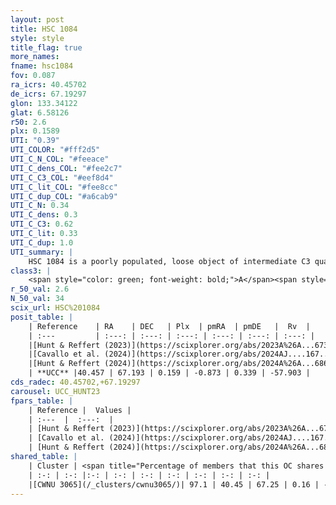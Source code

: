 ```yaml
---
layout: post
title: HSC 1084
style: style
title_flag: true
more_names: 
fname: hsc1084
fov: 0.087
ra_icrs: 40.45702
de_icrs: 67.19297
glon: 133.34122
glat: 6.58126
r50: 2.6
plx: 0.1589
UTI: "0.39"
UTI_COLOR: "#fff2d5"
UTI_C_N_COL: "#feeace"
UTI_C_dens_COL: "#fee2c7"
UTI_C_C3_COL: "#eef8d4"
UTI_C_lit_COL: "#fee8cc"
UTI_C_dup_COL: "#a6cab9"
UTI_C_N: 0.34
UTI_C_dens: 0.3
UTI_C_C3: 0.62
UTI_C_lit: 0.33
UTI_C_dup: 1.0
UTI_summary: |
    HSC 1084 is a poorly populated, loose object of intermediate C3 quality. It was recently reported in the literature. This object shares a large percentage of members with a later reported entry.
class3: |
    <span style="color: green; font-weight: bold;">A</span><span style="color: red; font-weight: bold;">C</span>
r_50_val: 2.6
N_50_val: 34
scix_url: HSC%201084
posit_table: |
    | Reference    | RA    | DEC   | Plx  | pmRA  | pmDE   |  Rv  |
    | :---         | :---: | :---: | :---: | :---: | :---: | :---: |
    |[Hunt & Reffert (2023)](https://scixplorer.org/abs/2023A%26A...673A.114H) | 40.449 | 67.18 | 0.157 | -0.849 | 0.336 | -57.617 |
    |[Cavallo et al. (2024)](https://scixplorer.org/abs/2024AJ....167...12C) | 40.437 | 67.261 | 0.165 | -- | -- | -- |
    |[Hunt & Reffert (2024)](https://scixplorer.org/abs/2024A%26A...686A..42H) | 40.449 | 67.18 | 0.157 | -0.849 | 0.336 | -57.617 |
    | **UCC** |40.457 | 67.193 | 0.159 | -0.873 | 0.339 | -57.903 | 
cds_radec: 40.45702,+67.19297
carousel: UCC_HUNT23
fpars_table: |
    | Reference |  Values |
    | :---  |  :---:  |
    | [Hunt & Reffert (2023)](https://scixplorer.org/abs/2023A%26A...673A.114H) | `AV50=3.234, diffAV50=1.044, MOD50=13.887, logAge50=8.054` |
    | [Cavallo et al. (2024)](https://scixplorer.org/abs/2024AJ....167...12C) | `AV50=3.2, dMod50=13.59, logAge50=7.79, [Fe/H]50=0.0` |
    | [Hunt & Reffert (2024)](https://scixplorer.org/abs/2024A%26A...686A..42H) | `MassJ=643.011` |
shared_table: |
    | Cluster | <span title="Percentage of members that this OC shares with the ones listed">%</span>   | RA   | DEC   | Plx   | pmRA  | pmDE  | Rv | UTI |
    | :-: | :-: |:-: | :-: | :-: | :-: | :-: | :-: | :-: |
    |[CWNU 3065](/_clusters/cwnu3065/)| 97.1 | 40.45 | 67.25 | 0.16 | -0.88 | 0.34 | -57.9 |0.12 |
---
```

